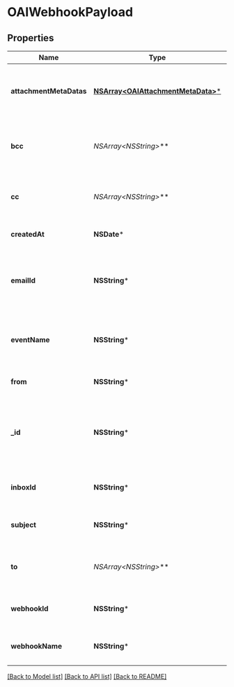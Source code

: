 # OAIWebhookPayload

## Properties
Name | Type | Description | Notes
------------ | ------------- | ------------- | -------------
**attachmentMetaDatas** | [**NSArray&lt;OAIAttachmentMetaData&gt;***](OAIAttachmentMetaData) | List of attachment meta data objects if attachments present | [optional] 
**bcc** | **NSArray&lt;NSString*&gt;*** | List of &#x60;BCC&#x60; recipients email was addressed to | [optional] 
**cc** | **NSArray&lt;NSString*&gt;*** | List of &#x60;CC&#x60; recipients email was addressed to | [optional] 
**createdAt** | **NSDate*** | Date time of event creation | [optional] 
**emailId** | **NSString*** | ID of the email that was received. Use this ID for fetching the email | [optional] 
**eventName** | **NSString*** | Name of the event type webhook is being triggered for | [optional] 
**from** | **NSString*** | Who the email was sent from | [optional] 
**_id** | **NSString*** | Idempotent message ID. Store this ID locally or in a database to prevent message duplication. | [optional] 
**inboxId** | **NSString*** | Id of the inbox that receive an email | [optional] 
**subject** | **NSString*** | The subject line of the email message | [optional] 
**to** | **NSArray&lt;NSString*&gt;*** | List of &#x60;To&#x60; recipients email was addressed to | [optional] 
**webhookId** | **NSString*** | ID of webhook entity being triggered | [optional] 
**webhookName** | **NSString*** | Name of the webhook being triggered | [optional] 

[[Back to Model list]](../README#documentation-for-models) [[Back to API list]](../README#documentation-for-api-endpoints) [[Back to README]](../README)



